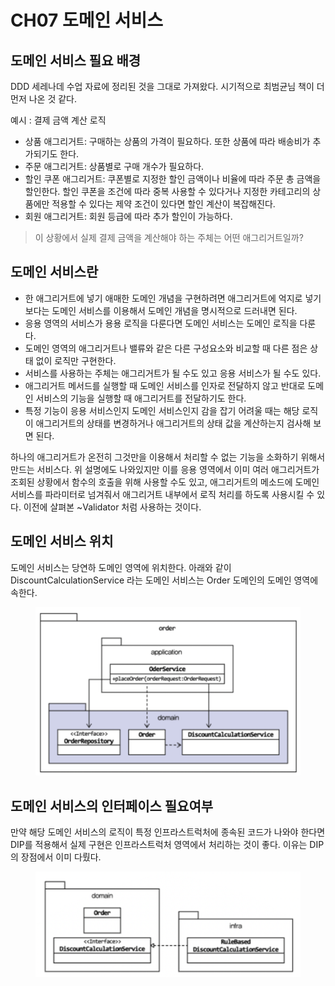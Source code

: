 # CH07 도메인 서비스

## 도메인 서비스 필요 배경

DDD 세레나데 수업 자료에 정리된 것을 그대로 가져왔다. 시기적으로 최범균님 책이 더 먼저 나온 것 같다.

예시 : 결제 금액 계산 로직

* 상품 애그리거트: 구매하는 상품의 가격이 필요하다. 또한 상품에 따라 배송비가 추가되기도 한다.
* 주문 애그리거트: 상품별로 구매 개수가 필요하다.
* 할인 쿠폰 애그리거트: 쿠폰별로 지정한 할인 금액이나 비율에 따라 주문 총 금액을 할인한다. 할인 쿠폰을 조건에 따라 중복 사용할 수 있다거나 지정한 카테고리의 상품에만 적용할 수 있다는 제약 조건이 있다면 할인 계산이 복잡해진다.
* 회원 애그리거트: 회원 등급에 따라 추가 할인이 가능하다.

> 이 상황에서 실제 결제 금액을 계산해야 하는 주체는 어떤 애그리거트일까?

## 도메인 서비스란

* 한 애그리거트에 넣기 애매한 도메인 개념을 구현하려면 애그리거트에 억지로 넣기보다는 도메인 서비스를 이용해서 도메인 개념을 명시적으로 드러내면 된다.
* 응용 영역의 서비스가 용용 로직을 다룬다면 도메인 서비스는 도메인 로직을 다룬다.
* 도메인 영역의 애그리거트나 밸류와 같은 다른 구성요소와 비교할 때 다른 점은 상태 없이 로직만 구현한다.
* 서비스를 사용하는 주체는 애그리거트가 될 수도 있고 응용 서비스가 될 수도 있다.
* 애그리거트 메서드를 실행할 때 도메인 서비스를 인자로 전달하지 않고 반대로 도메인 서비스의 기능을 실행할 때 애그리거트를 전달하기도 한다.
* 특정 기능이 응용 서비스인지 도메인 서비스인지 감을 잡기 어려울 때는 해당 로직이 애그리거트의 상태를 변경하거나 애그리거트의 상태 값을 계산하는지 검사해 보면 된다.

하나의 애그리거트가 온전히 그것만을 이용해서 처리할 수 없는 기능을 소화하기 위해서 만드는 서비스다. 위 설명에도 나와있지만 이를 응용 영역에서 이미 여러 애그리거트가 조회된 상황에서 함수의 호출을 위해 사용할 수도 있고, 애그리거트의 메소드에 도메인 서비스를 파라미터로 넘겨줘서 애그리거트 내부에서 로직 처리를 하도록 사용시킬 수 있다. 이전에 살펴본 \~Validator 처럼 사용하는 것이다.



## 도메인 서비스 위치

도메인 서비스는 당연하 도메인 영역에 위치한다. 아래와 같이 DiscountCalculationService 라는 도메인 서비스는 Order 도메인의 도메인 영역에 속한다.

<figure><img src="../../.gitbook/assets/image (9) (2) (1) (1) (1).png" alt=""><figcaption></figcaption></figure>



## 도메인 서비스의 인터페이스 필요여부

만약 해당 도메인 서비스의 로직이 특정 인프라스트럭처에 종속된 코드가 나와야 한다면 DIP를 적용해서 실제 구현은 인프라스트럭처 영역에서 처리하는 것이 좋다. 이유는 DIP 의 장점에서 이미 다뤘다.

<figure><img src="../../.gitbook/assets/image (12) (1).png" alt=""><figcaption></figcaption></figure>
